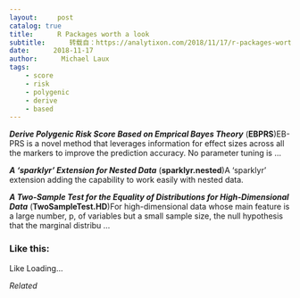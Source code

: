 ```yaml
---
layout:     post
catalog: true
title:      R Packages worth a look
subtitle:      转载自：https://analytixon.com/2018/11/17/r-packages-worth-a-look-1337/
date:      2018-11-17
author:      Michael Laux
tags:
    - score
    - risk
    - polygenic
    - derive
    - based
---
```


***Derive Polygenic Risk Score Based on Emprical Bayes Theory*** (**EBPRS**)EB-PRS is a novel method that leverages information for effect sizes across all the markers to improve the prediction accuracy. No parameter tuning is …

***A ‘sparklyr’ Extension for Nested Data*** (**sparklyr.nested**)A ‘sparklyr’ extension adding the capability to work easily with nested data.

***A Two-Sample Test for the Equality of Distributions for High-Dimensional Data*** (**TwoSampleTest.HD**)For high-dimensional data whose main feature is a large number, p, of variables but a small sample size, the null hypothesis that the marginal distribu …





### Like this:

Like Loading...


*Related*


